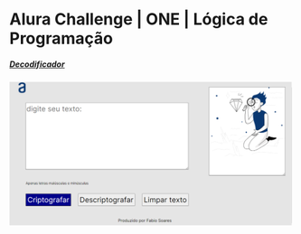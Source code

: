 # Alura Challenge | ONE | Lógica de Programação

<h5><a href="https://fabiosoares-silva.github.io/challenge01_decodificador/">Decodificador</a></h5>

<img src="./imagens/challenge1.png" alt="imagem do site" width="500px" heigth="500px"/>
